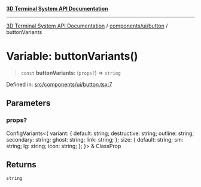 [**3D Terminal System API Documentation**](../../../../README.md)

***

[3D Terminal System API Documentation](../../../../README.md) / [components/ui/button](../README.md) / buttonVariants

# Variable: buttonVariants()

> `const` **buttonVariants**: (`props?`) => `string`

Defined in: [src/components/ui/button.tsx:7](https://github.com/Dicommunitas/ThreeJS_Terminal_3D/blob/824631c882bd29351bc730ad23d22c22cce24127/src/components/ui/button.tsx#L7)

## Parameters

### props?

ConfigVariants\<\{ variant: \{ default: string; destructive: string; outline: string; secondary: string; ghost: string; link: string; \}; size: \{ default: string; sm: string; lg: string; icon: string; \}; \}\> & ClassProp

## Returns

`string`
